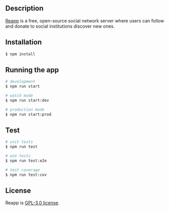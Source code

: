 <p align="center">
</p>

## Description

[Reapp](https://github.com/ReappMobi/reappt) is a free, open-source social network server where users can follow and donate to social institutions discover new ones.

## Installation

```bash
$ npm install
```

## Running the app

```bash
# development
$ npm run start

# watch mode
$ npm run start:dev

# production mode
$ npm run start:prod
```

## Test

```bash
# unit tests
$ npm run test

# e2e tests
$ npm run test:e2e

# test coverage
$ npm run test:cov
```

## License

Reapp is [GPL-3.0 license](LICENSE).
